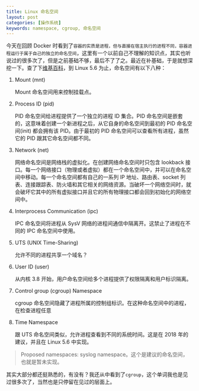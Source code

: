 ```yaml
---
title: Linux 命名空间
layout: post
categories: [操作系统]
keywords: namespace, cgroup, 命名空间
---
```


今天在回顾 Docker 时看到了`容器的实质是进程，但与直接在宿主执行的进程不同，容器进程运行于属于自己的独立的命名空间`，这里有一个以前自己不理解的知识点，其实也听说过的很多次了，但是之前基础不够，最后不了了之。最近在补基础，于是就想深挖一下。查了下[维基百科](https://en.wikipedia.org/wiki/Linux_namespaces)，到 Linux 5.6 为止，命名空间有以下八种：

1.  Mount (mnt)

    Mount 命名空间用来控制挂载点。

2.  Process ID (pid)

    PID 命名空间给进程提供了一个独立的进程 ID 集合。PID 命名空间是嵌套的，这意味着创建一个新进程之后，从它自身的命名空间到最初的 PID 命名空间(init) 都会拥有该 PID。由于最初的 PID 命名空间可以查看所有进程，虽然它的 PID 跟其它命名空间都不同。

3.  Network (net)

    网络命名空间是网络栈的虚拟化。在创建网络命名空间时只包含 lookback 接口。每一个网络接口（物理或者虚拟）都在一个命名空间中，并可以在命名空间中移动。每一个命名空间都有自己的一系列 IP 地址、路由表、socket 列表、连接跟踪表、防火墙和其它相关的网络资源。当破坏一个网络空间时，就会破坏它其中的所有虚拟接口并且它的所有物理接口都会回到初始化的网络空间中。

4.  Interprocess Communication (ipc)

    IPC 命名空间将进程从 SysV 网络的进程间通信中隔离开。这禁止了进程在不同的 IPC 命名空间中使用。 

5.  UTS (UNIX Time-Sharing)

    允许不同的进程共享一个域名？

6.  User ID (user)

    从内核 3.8 开始，用户命名空间给多个进程提供了权限隔离和用户标识隔离。

7.  Control group (cgroup) Namespace

    cgroup 命名空间隐藏了进程所属的控制组标识。在这种命名空间中的进程，在检查进程任意

8.  Time Namespace

    跟 UTS 命名空间类似，允许进程查看到不同的系统时间。这是在 2018 年的建议，并且在 Linux 5.6 中实现。


>  Proposed namespaces: syslog namespace。这个是建议的命名空间，也就是暂未实现。


其实大部分都还挺熟悉的，有没有？我还从中看到了`cgroup`，这个单词我也是见过很多次了，当然也是只停留在见过的层面上。